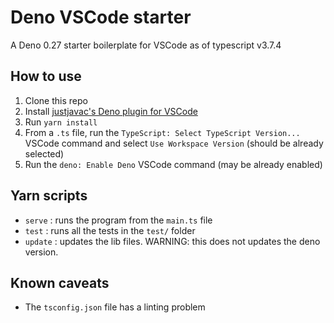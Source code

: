 # Deno VSCode starter

A Deno 0.27 starter boilerplate for VSCode as of typescript v3.7.4

## How to use

1. Clone this repo
2. Install [justjavac's Deno plugin for VSCode](https://marketplace.visualstudio.com/items?itemName=justjavac.vscode-deno)
3. Run `yarn install`
4. From a `.ts` file, run the `TypeScript: Select TypeScript Version...` VSCode command and select `Use Workspace Version` (should be already selected)
5. Run the `deno: Enable Deno` VSCode command (may be already enabled)

## Yarn scripts

- `serve` : runs the program from the `main.ts` file
- `test` : runs all the tests in the `test/` folder
- `update` : updates the lib files. WARNING: this does not updates the deno version.

## Known caveats

- The `tsconfig.json` file has a linting problem
